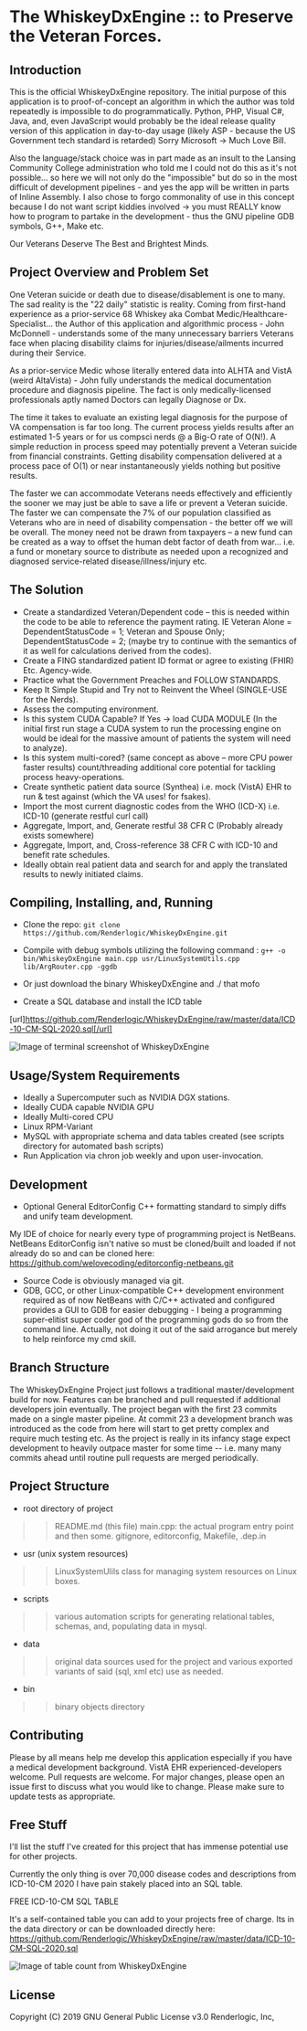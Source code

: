 # The WhiskeyDxEngine :: to Preserve the Veteran Forces.

## Introduction
This is the official WhiskeyDxEngine repository. The initial purpose of this application is to proof-of-concept 
an algorithm in which the author was told repeatedly is impossible to do programmatically. Python, PHP, Visual C#, Java, and, even 
JavaScript would probably be the ideal release quality version of this application 
in day-to-day usage (likely ASP - because the US Government tech standard is retarded) Sorry Microsoft -> Much Love Bill.

Also the language/stack choice was in part made as an insult to the Lansing Community College administration 
who told me I could not do this as it's not possible... so here we will not only do the "impossible" but do so
in the most difficult of development pipelines - and yes the app will be written in parts of Inline Assembly. 
I also chose to forgo commonality of use in this concept because I do not want script kiddies involved -> you 
must REALLY know how to program to partake in the development - thus the GNU pipeline GDB symbols, G++, 
Make etc. 

Our Veterans Deserve The Best and Brightest Minds.

## Project Overview and Problem Set
One Veteran suicide or death due to disease/disablement is one to many. The sad reality is the "22 daily" 
statistic is reality. Coming from first-hand experience as a prior-service 68 Whiskey aka 
Combat Medic/Healthcare-Specialist... the Author of this application and algorithmic process - John McDonnell - 
understands some of the many unnecessary barriers Veterans face when placing disability claims 
for injuries/disease/ailments incurred during their Service. 

As a prior-service Medic whose literally entered data into ALHTA and VistA (weird AltaVista) - John fully 
understands the medical documentation procedure and diagnosis pipeline. The fact is only medically-licensed 
professionals aptly named Doctors can legally Diagnose or Dx. 

The time it takes to evaluate an existing legal diagnosis for the purpose of VA compensation is far too long.
The current process yields results after an estimated 1-5 years or for us compsci nerds @ a Big-O rate of O(N!).
A simple reduction in process speed may potentially prevent a Veteran suicide from financial constraints. Getting
disability compensation delivered at a process pace of O(1) or near instantaneously yields nothing but positive 
results. 

The faster we can accommodate Veterans needs effectively and efficiently the sooner we may just be able to save 
a life or prevent a Veteran suicide. The faster we can compensate the 7% of our population classified as Veterans who are in 
need of disability compensation - the better off we will be overall. The money need not be drawn from taxpayers – a 
new fund can be created as a way to offset the human debt factor of death from war... i.e. a fund or monetary source 
to distribute as needed upon a recognized and diagnosed service-related disease/illness/injury etc. 

## The Solution
* Create a standardized Veteran/Dependent code – this is needed within the code to be able to reference the payment rating. 
IE Veteran Alone = DependentStatusCode = 1; Veteran and Spouse Only; DependentStatusCode = 2; (maybe try to continue with the 
semantics of it as well for calculations derived from the codes).
* Create a FING standardized patient ID format or agree to existing (FHIR) Etc. Agency-wide.
* Practice what the Government Preaches and FOLLOW STANDARDS.
* Keep It Simple Stupid and Try not to Reinvent the Wheel (SINGLE-USE for the Nerds).
* Assess the computing environment.
* Is this system CUDA Capable? If Yes → load CUDA MODULE  (In the initial first run stage a CUDA 
system to run the processing engine on would be ideal for the massive amount of patients the system will need to analyze).
* Is this system multi-cored? (same concept as above – more CPU power faster results) count/threading additional core potential 
for tackling process heavy-operations.
* Create synthetic patient data source (Synthea) i.e. mock (VistA) EHR to run & test against (which the VA uses! for fsakes).
* Import the most current diagnostic codes from the WHO (ICD-X) i.e. ICD-10 (generate restful curl call)
* Aggregate, Import, and, Generate restful 38 CFR C (Probably already exists somewhere)
* Aggregate, Import, and, Cross-reference 38 CFR C with ICD-10 and benefit rate schedules.
* Ideally obtain real patient data and search for and apply the translated results to newly initiated claims.


## Compiling, Installing, and, Running
* Clone the repo: `git clone https://github.com/Renderlogic/WhiskeyDxEngine.git`

* Compile with debug symbols utilizing the following command : `g++ -o bin/WhiskeyDxEngine main.cpp usr/LinuxSystemUtils.cpp lib/ArgRouter.cpp -ggdb`

* Or just download the binary WhiskeyDxEngine and ./ that mofo

* Create a SQL database and install the ICD table

[url]https://github.com/Renderlogic/WhiskeyDxEngine/raw/master/data/ICD-10-CM-SQL-2020.sql[/url]

![Image of terminal screenshot of WhiskeyDxEngine](https://github.com/Renderlogic/WhiskeyDxEngine/blob/master/screenshot.png)


## Usage/System Requirements
* Ideally a Supercomputer such as NVIDIA DGX stations.
* Ideally CUDA capable NVIDIA GPU
* Ideally Multi-cored CPU
* Linux RPM-Variant
* MySQL with appropriate schema and data tables created (see scripts directory for automated bash scripts)
* Run Application via chron job weekly and upon user-invocation.

## Development
 * Optional General EditorConfig C++ formatting standard to simply diffs and unify team development. 

My IDE of choice for nearly every type of programming project is NetBeans. NetBeans EditorConfig isn't 
native so must be cloned/built and loaded if not already do so and can be cloned here:
https://github.com/welovecoding/editorconfig-netbeans.git

 * Source Code is obviously managed via git.
 * GDB, GCC, or other Linux-compatible C++ development environment required as of now 
NetBeans with C/C++ activated and configured provides a GUI to GDB for easier debugging - I being
a programming super-elitist super coder god of the programming gods do so from the command line. 
Actually, not doing it out of the said arrogance but merely to help reinforce my cmd skill.

## Branch Structure
The WhiskeyDxEngine Project just follows a traditional master/development build for now. Features can be branched and pull requested if additional developers join eventually. 
The project began with the first 23 commits made on a single master pipeline. At commit 23 a development branch was introduced as the code from here will start to get pretty
complex and require much testing etc. As the project is really in its infancy stage expect development to heavily outpace master for some time -- i.e. many many commits ahead 
until routine pull requests are merged periodically.

## Project Structure
* root directory of project
>> README.md (this file)
>> main.cpp: the actual program entry point and then some.
>> gitignore, editorconfig, Makefile, .dep.in

* usr (unix system resources)
>> LinuxSystemUlils class for managing system resources on Linux boxes.

* scripts 
>> various automation scripts for generating relational tables, schemas, and, populating data in mysql.

* data
>> original data sources used for the project and various exported variants of said (sql, xml etc) use as needed.

* bin
>> binary objects directory

## Contributing
Please by all means help me develop this application especially if you have a medical development background. 
VistA EHR experienced-developers welcome. 
Pull requests are welcome. For major changes, please open an issue first to discuss what you would like to change.
Please make sure to update tests as appropriate.

## Free Stuff
I'll list the stuff I've created for this project that has immense potential use for other projects. 

Currently the only thing is over 70,000 disease codes and descriptions from ICD-10-CM 2020 I have pain stakely placed into an SQL
table. 

FREE ICD-10-CM SQL TABLE

It's a self-contained table you can add to your projects free of charge. Its in the data directory or can be downloaded directly here:
https://github.com/Renderlogic/WhiskeyDxEngine/raw/master/data/ICD-10-CM-SQL-2020.sql

![Image of table count from WhiskeyDxEngine](https://github.com/Renderlogic/WhiskeyDxEngine/blob/master/icd10count.png)

## License
Copyright (C) 2019 GNU General Public License v3.0 
Renderlogic, Inc,

